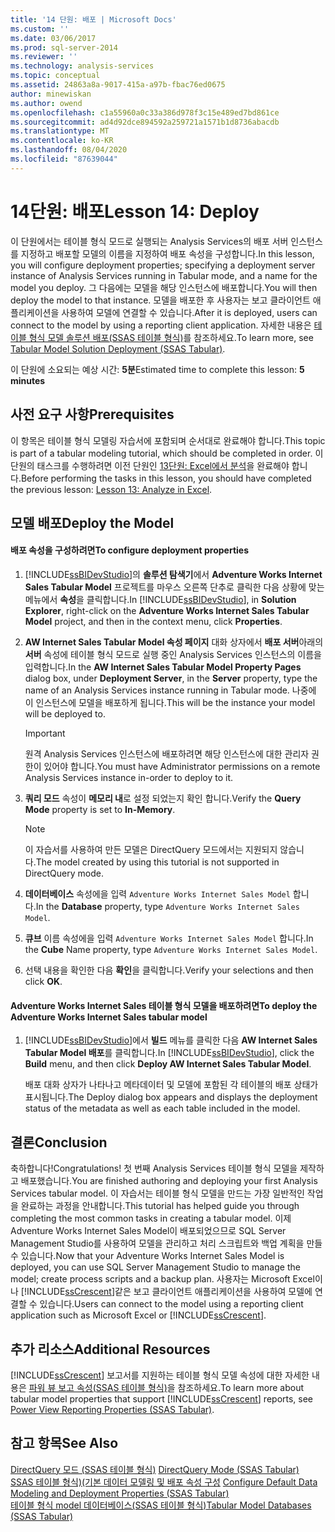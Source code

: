 ```yaml
---
title: '14 단원: 배포 | Microsoft Docs'
ms.custom: ''
ms.date: 03/06/2017
ms.prod: sql-server-2014
ms.reviewer: ''
ms.technology: analysis-services
ms.topic: conceptual
ms.assetid: 24863a8a-9017-415a-a97b-fbac76ed0675
author: minewiskan
ms.author: owend
ms.openlocfilehash: c1a55960a0c33a386d978f3c15e489ed7bd861ce
ms.sourcegitcommit: ad4d92dce894592a259721a1571b1d8736abacdb
ms.translationtype: MT
ms.contentlocale: ko-KR
ms.lasthandoff: 08/04/2020
ms.locfileid: "87639044"
---
```

# <a name="lesson-14-deploy"></a><span data-ttu-id="3a73f-102">14단원: 배포</span><span class="sxs-lookup"><span data-stu-id="3a73f-102">Lesson 14: Deploy</span></span>
  <span data-ttu-id="3a73f-103">이 단원에서는 테이블 형식 모드로 실행되는 Analysis Services의 배포 서버 인스턴스를 지정하고 배포할 모델의 이름을 지정하여 배포 속성을 구성합니다.</span><span class="sxs-lookup"><span data-stu-id="3a73f-103">In this lesson, you will configure deployment properties; specifying a deployment server instance of Analysis Services running in Tabular mode, and a name for the model you deploy.</span></span> <span data-ttu-id="3a73f-104">그 다음에는 모델을 해당 인스턴스에 배포합니다.</span><span class="sxs-lookup"><span data-stu-id="3a73f-104">You will then deploy the model to that instance.</span></span> <span data-ttu-id="3a73f-105">모델을 배포한 후 사용자는 보고 클라이언트 애플리케이션을 사용하여 모델에 연결할 수 있습니다.</span><span class="sxs-lookup"><span data-stu-id="3a73f-105">After it is deployed, users can connect to the model by using a reporting client application.</span></span> <span data-ttu-id="3a73f-106">자세한 내용은 [테이블 형식 모델 솔루션 배포&#40;SSAS 테이블 형식&#41;](tabular-models/tabular-model-solution-deployment-ssas-tabular.md)를 참조하세요.</span><span class="sxs-lookup"><span data-stu-id="3a73f-106">To learn more, see [Tabular Model Solution Deployment &#40;SSAS Tabular&#41;](tabular-models/tabular-model-solution-deployment-ssas-tabular.md).</span></span>  
  
 <span data-ttu-id="3a73f-107">이 단원에 소요되는 예상 시간: **5분**</span><span class="sxs-lookup"><span data-stu-id="3a73f-107">Estimated time to complete this lesson: **5 minutes**</span></span>  
  
## <a name="prerequisites"></a><span data-ttu-id="3a73f-108">사전 요구 사항</span><span class="sxs-lookup"><span data-stu-id="3a73f-108">Prerequisites</span></span>  
 <span data-ttu-id="3a73f-109">이 항목은 테이블 형식 모델링 자습서에 포함되며 순서대로 완료해야 합니다.</span><span class="sxs-lookup"><span data-stu-id="3a73f-109">This topic is part of a tabular modeling tutorial, which should be completed in order.</span></span> <span data-ttu-id="3a73f-110">이 단원의 태스크를 수행하려면 이전 단원인 [13단원: Excel에서 분석](lesson-12-analyze-in-excel.md)을 완료해야 합니다.</span><span class="sxs-lookup"><span data-stu-id="3a73f-110">Before performing the tasks in this lesson, you should have completed the previous lesson: [Lesson 13: Analyze in Excel](lesson-12-analyze-in-excel.md).</span></span>  
  
## <a name="deploy-the-model"></a><span data-ttu-id="3a73f-111">모델 배포</span><span class="sxs-lookup"><span data-stu-id="3a73f-111">Deploy the Model</span></span>  
  
#### <a name="to-configure-deployment-properties"></a><span data-ttu-id="3a73f-112">배포 속성을 구성하려면</span><span class="sxs-lookup"><span data-stu-id="3a73f-112">To configure deployment properties</span></span>  
  
1.  <span data-ttu-id="3a73f-113">[!INCLUDE[ssBIDevStudio](../includes/ssbidevstudio-md.md)]의 **솔루션 탐색기**에서 **Adventure Works Internet Sales Tabular Model** 프로젝트를 마우스 오른쪽 단추로 클릭한 다음 상황에 맞는 메뉴에서 **속성**을 클릭합니다.</span><span class="sxs-lookup"><span data-stu-id="3a73f-113">In [!INCLUDE[ssBIDevStudio](../includes/ssbidevstudio-md.md)], in **Solution Explorer**, right-click on the **Adventure Works Internet Sales Tabular Model** project, and then in the context menu, click **Properties**.</span></span>  
  
2.  <span data-ttu-id="3a73f-114">**AW Internet Sales Tabular Model 속성 페이지** 대화 상자에서 **배포 서버**아래의 **서버** 속성에 테이블 형식 모드로 실행 중인 Analysis Services 인스턴스의 이름을 입력합니다.</span><span class="sxs-lookup"><span data-stu-id="3a73f-114">In the **AW Internet Sales Tabular Model Property Pages** dialog box, under **Deployment Server**, in the **Server** property, type the name of an Analysis Services instance running in Tabular mode.</span></span> <span data-ttu-id="3a73f-115">나중에 이 인스턴스에 모델을 배포하게 됩니다.</span><span class="sxs-lookup"><span data-stu-id="3a73f-115">This will be the instance your model will be deployed to.</span></span>  
  
    > [!IMPORTANT]  
    >  <span data-ttu-id="3a73f-116">원격 Analysis Services 인스턴스에 배포하려면 해당 인스턴스에 대한 관리자 권한이 있어야 합니다.</span><span class="sxs-lookup"><span data-stu-id="3a73f-116">You must have Administrator permissions on a remote Analysis Services instance in-order to deploy to it.</span></span>  
  
3.  <span data-ttu-id="3a73f-117">**쿼리 모드** 속성이 **메모리 내**로 설정 되었는지 확인 합니다.</span><span class="sxs-lookup"><span data-stu-id="3a73f-117">Verify the **Query Mode** property is set to **In-Memory**.</span></span>  
  
    > [!NOTE]  
    >  <span data-ttu-id="3a73f-118">이 자습서를 사용하여 만든 모델은 DirectQuery 모드에서는 지원되지 않습니다.</span><span class="sxs-lookup"><span data-stu-id="3a73f-118">The model created by using this tutorial is not supported in DirectQuery mode.</span></span>  
  
4.  <span data-ttu-id="3a73f-119">**데이터베이스** 속성에을 입력 `Adventure Works Internet Sales Model` 합니다.</span><span class="sxs-lookup"><span data-stu-id="3a73f-119">In the **Database** property, type `Adventure Works Internet Sales Model`.</span></span>  
  
5.  <span data-ttu-id="3a73f-120">**큐브** 이름 속성에을 입력 `Adventure Works Internet Sales Model` 합니다.</span><span class="sxs-lookup"><span data-stu-id="3a73f-120">In the **Cube** Name property, type `Adventure Works Internet Sales Model`.</span></span>  
  
6.  <span data-ttu-id="3a73f-121">선택 내용을 확인한 다음 **확인**을 클릭합니다.</span><span class="sxs-lookup"><span data-stu-id="3a73f-121">Verify your selections and then click **OK**.</span></span>  
  
#### <a name="to-deploy-the-adventure-works-internet-sales-tabular-model"></a><span data-ttu-id="3a73f-122">Adventure Works Internet Sales 테이블 형식 모델을 배포하려면</span><span class="sxs-lookup"><span data-stu-id="3a73f-122">To deploy the Adventure Works Internet Sales tabular model</span></span>  
  
1.  <span data-ttu-id="3a73f-123">[!INCLUDE[ssBIDevStudio](../includes/ssbidevstudio-md.md)]에서 **빌드** 메뉴를 클릭한 다음 **AW Internet Sales Tabular Model 배포**를 클릭합니다.</span><span class="sxs-lookup"><span data-stu-id="3a73f-123">In [!INCLUDE[ssBIDevStudio](../includes/ssbidevstudio-md.md)], click the **Build** menu, and then click **Deploy AW Internet Sales Tabular Model**.</span></span>  
  
     <span data-ttu-id="3a73f-124">배포 대화 상자가 나타나고 메타데이터 및 모델에 포함된 각 테이블의 배포 상태가 표시됩니다.</span><span class="sxs-lookup"><span data-stu-id="3a73f-124">The Deploy dialog box appears and displays the deployment status of the metadata as well as each table included in the model.</span></span>  
  
## <a name="conclusion"></a><span data-ttu-id="3a73f-125">결론</span><span class="sxs-lookup"><span data-stu-id="3a73f-125">Conclusion</span></span>  
 <span data-ttu-id="3a73f-126">축하합니다!</span><span class="sxs-lookup"><span data-stu-id="3a73f-126">Congratulations!</span></span> <span data-ttu-id="3a73f-127">첫 번째 Analysis Services 테이블 형식 모델을 제작하고 배포했습니다.</span><span class="sxs-lookup"><span data-stu-id="3a73f-127">You are finished authoring and deploying your first Analysis Services tabular model.</span></span> <span data-ttu-id="3a73f-128">이 자습서는 테이블 형식 모델을 만드는 가장 일반적인 작업을 완료하는 과정을 안내합니다.</span><span class="sxs-lookup"><span data-stu-id="3a73f-128">This tutorial has helped guide you through completing the most common tasks in creating a tabular model.</span></span> <span data-ttu-id="3a73f-129">이제 Adventure Works Internet Sales Model이 배포되었으므로 SQL Server Management Studio를 사용하여 모델을 관리하고 처리 스크립트와 백업 계획을 만들 수 있습니다.</span><span class="sxs-lookup"><span data-stu-id="3a73f-129">Now that your Adventure Works Internet Sales Model is deployed, you can use SQL Server Management Studio to manage the model; create process scripts and a backup plan.</span></span> <span data-ttu-id="3a73f-130">사용자는 Microsoft Excel이나 [!INCLUDE[ssCrescent](../includes/sscrescent-md.md)]같은 보고 클라이언트 애플리케이션을 사용하여 모델에 연결할 수 있습니다.</span><span class="sxs-lookup"><span data-stu-id="3a73f-130">Users can connect to the model using a reporting client application such as Microsoft Excel or [!INCLUDE[ssCrescent](../includes/sscrescent-md.md)].</span></span>  
  
## <a name="additional-resources"></a><span data-ttu-id="3a73f-131">추가 리소스</span><span class="sxs-lookup"><span data-stu-id="3a73f-131">Additional Resources</span></span>  
 <span data-ttu-id="3a73f-132">[!INCLUDE[ssCrescent](../includes/sscrescent-md.md)] 보고서를 지원하는 테이블 형식 모델 속성에 대한 자세한 내용은 [파워 뷰 보고 속성&#40;SSAS 테이블 형식&#41;](tabular-models/properties-ssas-tabular.md)을 참조하세요.</span><span class="sxs-lookup"><span data-stu-id="3a73f-132">To learn more about tabular model properties that support [!INCLUDE[ssCrescent](../includes/sscrescent-md.md)] reports, see [Power View Reporting Properties &#40;SSAS Tabular&#41;](tabular-models/properties-ssas-tabular.md).</span></span>  
  
## <a name="see-also"></a><span data-ttu-id="3a73f-133">참고 항목</span><span class="sxs-lookup"><span data-stu-id="3a73f-133">See Also</span></span>  
 <span data-ttu-id="3a73f-134">[DirectQuery 모드 &#40;SSAS 테이블 형식&#41;](tabular-models/directquery-mode-ssas-tabular.md) </span><span class="sxs-lookup"><span data-stu-id="3a73f-134">[DirectQuery Mode &#40;SSAS Tabular&#41;](tabular-models/directquery-mode-ssas-tabular.md) </span></span>  
 <span data-ttu-id="3a73f-135">[SSAS 테이블 형식&#41;&#40;기본 데이터 모델링 및 배포 속성 구성](tabular-models/configure-default-data-modeling-and-deployment-properties-ssas-tabular.md) </span><span class="sxs-lookup"><span data-stu-id="3a73f-135">[Configure Default Data Modeling and Deployment Properties &#40;SSAS Tabular&#41;](tabular-models/configure-default-data-modeling-and-deployment-properties-ssas-tabular.md) </span></span>  
 [<span data-ttu-id="3a73f-136">테이블 형식 model 데이터베이스&#40;SSAS 테이블 형식&#41;</span><span class="sxs-lookup"><span data-stu-id="3a73f-136">Tabular Model Databases &#40;SSAS Tabular&#41;</span></span>](tabular-models/tabular-model-databases-ssas-tabular.md)  
  
  
